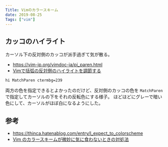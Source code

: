 ```yaml
---
Title: Vimのカラースキーム
date: 2019-08-25
Tags: ["vim"]
---
```


## カッコのハイライト

カーソル下の反対側のカッコが派手過ぎて気が散る。

* https://vim-jp.org/vimdoc-ja/pi_paren.html
* [Vimで括弧の反対側のハイライトを調節する](https://qiita.com/mochizukikotaro/items/7829ab32e0353d49c185)

```vim
hi MatchParen ctermbg=239
```

両方の色を指定できるとよかったのだけど、反対側のカッコの色を `MatchParen` で指定してカーソルの下をそれの反転色にする様子。
ほどほどにグレーで暗い色にして、カーソルがほぼ白になるようにした。

## 参考

* https://thinca.hatenablog.com/entry/I_expect_to_colorscheme
* [Vim のカラースキームが微妙に気に食わないときの対処法](http://cohama.hateblo.jp/entry/2013/08/11/020849)
